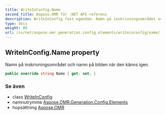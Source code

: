 ```yaml
---
title: WriteInConfig.Name
second_title: Aspose.OMR för .NET API-referens
description: WriteInConfig fast egendom. Namn på inskrivningsområdet och namn på bilden när den känns igen.
type: docs
weight: 80
url: /sv/net/aspose.omr.generation.config.elements/writeinconfig/name/
---
```

## WriteInConfig.Name property

Namn på inskrivningsområdet och namn på bilden när den känns igen.

```csharp
public override string Name { get; set; }
```

### Se även

* class [WriteInConfig](../)
* namnutrymme [Aspose.OMR.Generation.Config.Elements](../../writeinconfig/)
* hopsättning [Aspose.OMR](../../../)


